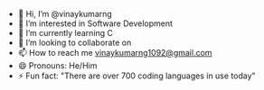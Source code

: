 - 👋 Hi, I’m @vinaykumarng
- 👀 I’m interested in Software Development
- 🌱 I’m currently learning C
- 💞️ I’m looking to collaborate on 
- 📫 How to reach me vinaykumarng1092@gmail.com
- 😄 Pronouns: He/Him
- ⚡ Fun fact: "There are over 700 coding languages in use today"

<!---
vinaykumarng/vinaykumarng is a ✨ special ✨ repository because its `README.md` (this file) appears on your GitHub profile.
You can click the Preview link to take a look at your changes.
--->
